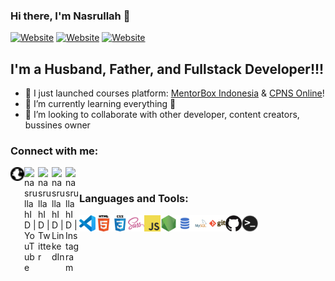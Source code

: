 ### Hi there, I'm Nasrullah 👋 

[![Website](https://img.shields.io/website?label=nasrullah.id&style=for-the-badge&url=https%3A%2F%2Fnasrullah.id)](https://nasrullah.id)
[![Website](https://img.shields.io/website?label=cpnsonline.id&style=for-the-badge&url=https%3A%2F%2Fcpnsonline.id)](https://cpnsonline.id)
[![Website](https://img.shields.io/website?label=mentorbox.id&style=for-the-badge&url=https%3A%2F%2Fmentorbox.id)](https://mentorbox.id)


## I'm a Husband, Father, and Fullstack Developer!!!

- 🔭 I just launched courses platform: [MentorBox Indonesia][mbid] & [CPNS Online][coid]!
- 🌱 I’m currently learning everything 🤣
- 👯 I’m looking to collaborate with other developer, content creators, bussines owner

### Connect with me:

[<img align="left" alt="nasrullah.id" width="22px" src="https://raw.githubusercontent.com/iconic/open-iconic/master/svg/globe.svg" />][website]
[<img align="left" alt="nasrullahID | YouTube" width="22px" src="https://cdn.jsdelivr.net/npm/simple-icons@v3/icons/youtube.svg" />][youtube]
[<img align="left" alt="nasrullahID | Twitter" width="22px" src="https://cdn.jsdelivr.net/npm/simple-icons@v3/icons/twitter.svg" />][twitter]
[<img align="left" alt="nasrullahID | LinkedIn" width="22px" src="https://cdn.jsdelivr.net/npm/simple-icons@v3/icons/linkedin.svg" />][linkedin]
[<img align="left" alt="nasrullahID | Instagram" width="22px" src="https://cdn.jsdelivr.net/npm/simple-icons@v3/icons/instagram.svg" />][instagram]

<br />

### Languages and Tools:

[<img align="left" alt="Visual Studio Code" width="26px" src="https://raw.githubusercontent.com/github/explore/80688e429a7d4ef2fca1e82350fe8e3517d3494d/topics/visual-studio-code/visual-studio-code.png" />][vscode]
[<img align="left" alt="HTML5" width="26px" src="https://raw.githubusercontent.com/github/explore/80688e429a7d4ef2fca1e82350fe8e3517d3494d/topics/html/html.png" />][html]
[<img align="left" alt="CSS3" width="26px" src="https://raw.githubusercontent.com/github/explore/80688e429a7d4ef2fca1e82350fe8e3517d3494d/topics/css/css.png" />][css]
[<img align="left" alt="Sass" width="26px" src="https://raw.githubusercontent.com/github/explore/80688e429a7d4ef2fca1e82350fe8e3517d3494d/topics/sass/sass.png" />][sass]
[<img align="left" alt="JavaScript" width="26px" src="https://raw.githubusercontent.com/github/explore/80688e429a7d4ef2fca1e82350fe8e3517d3494d/topics/javascript/javascript.png" />][js]
[<img align="left" alt="Node.js" width="26px" src="https://raw.githubusercontent.com/github/explore/80688e429a7d4ef2fca1e82350fe8e3517d3494d/topics/nodejs/nodejs.png" />][nodejs]
[<img align="left" alt="SQL" width="26px" src="https://raw.githubusercontent.com/github/explore/80688e429a7d4ef2fca1e82350fe8e3517d3494d/topics/sql/sql.png" />][sql]
[<img align="left" alt="MySQL" width="26px" src="https://raw.githubusercontent.com/github/explore/80688e429a7d4ef2fca1e82350fe8e3517d3494d/topics/mysql/mysql.png" />][mysql]
[<img align="left" alt="Git" width="26px" src="https://raw.githubusercontent.com/github/explore/80688e429a7d4ef2fca1e82350fe8e3517d3494d/topics/git/git.png" />][git]
[<img align="left" alt="GitHub" width="26px" src="https://raw.githubusercontent.com/github/explore/78df643247d429f6cc873026c0622819ad797942/topics/github/github.png" />][github]
[<img align="left" alt="Terminal" width="26px" src="https://raw.githubusercontent.com/github/explore/80688e429a7d4ef2fca1e82350fe8e3517d3494d/topics/terminal/terminal.png" />][termius]


[website]: https://nasrullah.id
[coid]:https://cpnsonline.id
[mbid]: https://mentorbox.id
[vscode]: https://code.visualstudio.com
[html]: https://www.w3schools.com/html
[css]:https://www.w3schools.com/css
[sass]: https://sass-lang.com
[js]: https://www.w3schools.com/js
[sql]: https://www.w3schools.com/sql
[git]: https://git-scm.com
[mysql]: https://www.mysql.com
[nodejs]: https://nodejs.org
[termius]: https://termius.com
[github]: https://github.com/nasrullahid
[twitter]: https://twitter.com/nasrullahID
[youtube]: https://youtube.com/nasrullahID
[instagram]: https://instagram.com/halo.nasrullah
[linkedin]: https://linkedin.com/in/nazcules
